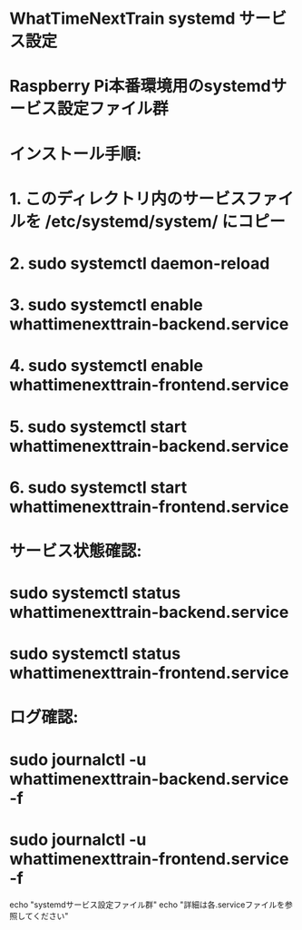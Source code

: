 # WhatTimeNextTrain systemd サービス設定
# 
# Raspberry Pi本番環境用のsystemdサービス設定ファイル群

# インストール手順:
# 1. このディレクトリ内のサービスファイルを /etc/systemd/system/ にコピー
# 2. sudo systemctl daemon-reload
# 3. sudo systemctl enable whattimenexttrain-backend.service
# 4. sudo systemctl enable whattimenexttrain-frontend.service
# 5. sudo systemctl start whattimenexttrain-backend.service
# 6. sudo systemctl start whattimenexttrain-frontend.service

# サービス状態確認:
# sudo systemctl status whattimenexttrain-backend.service
# sudo systemctl status whattimenexttrain-frontend.service

# ログ確認:
# sudo journalctl -u whattimenexttrain-backend.service -f
# sudo journalctl -u whattimenexttrain-frontend.service -f

echo "systemdサービス設定ファイル群"
echo "詳細は各.serviceファイルを参照してください"
